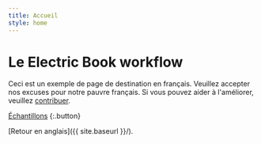 ```yaml
---
title: Accueil
style: home
---
```


# Le Electric Book workflow

Ceci est un exemple de page de destination en français. Veuillez accepter nos excuses pour notre pauvre français. Si vous pouvez aider à l'améliorer, veuillez [contribuer](https://github.com/electricbookworks/electric-book).

[Échantillons](../samples/fr/)
{:.button}

[Retour en anglais]({{ site.baseurl }}/).
